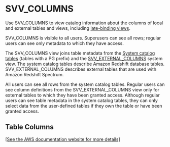 # SVV\_COLUMNS<a name="r_SVV_COLUMNS"></a>

Use SVV\_COLUMNS to view catalog information about the columns of local and external tables and views, including [late\-binding views](r_CREATE_VIEW.md#r_CREATE_VIEW_late-binding-views)\.

SVV\_COLUMNS is visible to all users\. Superusers can see all rows; regular users can see only metadata to which they have access\. 

The SVV\_COLUMNS view joins table metadata from the [System catalog tables](c_intro_catalog_views.md) \(tables with a PG prefix\) and the [SVV\_EXTERNAL\_COLUMNS](r_SVV_EXTERNAL_COLUMNS.md) system view\. The system catalog tables describe Amazon Redshift database tables\. SVV\_EXTERNAL\_COLUMNS describes external tables that are used with Amazon Redshift Spectrum\. 

All users can see all rows from the system catalog tables\. Regular users can see column definitions from the SVV\_EXTERNAL\_COLUMNS view only for external tables to which they have been granted access\. Although regular users can see table metadata in the system catalog tables, they can only select data from the user\-defined tables if they own the table or have been granted access\. 

## Table Columns<a name="r_SVV_COLUMNS-table-columns"></a>

[\[See the AWS documentation website for more details\]](http://docs.aws.amazon.com/redshift/latest/dg/r_SVV_COLUMNS.html)